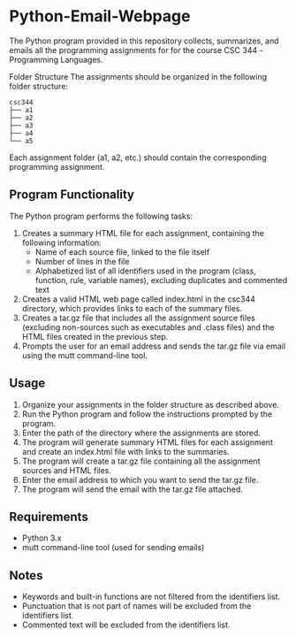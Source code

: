 # Python-Email-Webpage
The Python program provided in this repository collects, summarizes, and emails all the programming assignments for for the course CSC 344 -Programming Languages.

Folder Structure
The assignments should be organized in the following folder structure:
```
csc344
├── a1
├── a2
├── a3
├── a4
└── a5
```
Each assignment folder (a1, a2, etc.) should contain the corresponding programming assignment.

## Program Functionality
The Python program performs the following tasks:

1. Creates a summary HTML file for each assignment, containing the following information:
    - Name of each source file, linked to the file itself
    - Number of lines in the file
    - Alphabetized list of all identifiers used in the program (class, function, rule, variable names), excluding duplicates and commented text
2. Creates a valid HTML web page called index.html in the csc344 directory, which provides links to each of the summary files.
3. Creates a tar.gz file that includes all the assignment source files (excluding non-sources such as executables and .class files) and the HTML files created in the previous step.
4. Prompts the user for an email address and sends the tar.gz file via email using the mutt command-line tool.

## Usage
1. Organize your assignments in the folder structure as described above.
2. Run the Python program and follow the instructions prompted by the program.
3. Enter the path of the directory where the assignments are stored.
4. The program will generate summary HTML files for each assignment and create an index.html file with links to the summaries.
5. The program will create a tar.gz file containing all the assignment sources and HTML files.
6. Enter the email address to which you want to send the tar.gz file.
7. The program will send the email with the tar.gz file attached.

## Requirements
- Python 3.x
- mutt command-line tool (used for sending emails)

## Notes
- Keywords and built-in functions are not filtered from the identifiers list.
- Punctuation that is not part of names will be excluded from the identifiers list.
- Commented text will be excluded from the identifiers list.
